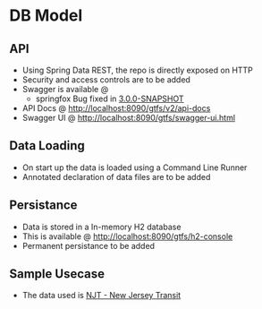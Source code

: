 # DB Model

## API

- Using Spring Data REST, the repo is directly exposed on HTTP
- Security and access controls are to be added
- Swagger is available @ []()
    - springfox Bug fixed in [3.0.0-SNAPSHOT](https://github.com/springfox/springfox/issues/2581)
- API Docs @ [http://localhost:8090/gtfs/v2/api-docs](http://localhost:8090/gtfs/v2/api-docs)
- Swagger UI @ [http://localhost:8090/gtfs/swagger-ui.html](http://localhost:8090/gtfs/swagger-ui.html) 

## Data Loading

- On start up the data is loaded using a Command Line Runner
- Annotated declaration of data files are to be added  

## Persistance

- Data is stored in a In-memory H2 database
- This is available @ [http://localhost:8090/gtfs/h2-console](http://localhost:8090/gtfs/h2-console)
- Permanent persistance to be added  

## Sample Usecase

- The data used is [NJT - New Jersey Transit](https://transitfeeds.com/p/nj-transit)

 